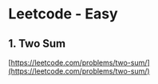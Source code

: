 # Leetcode - Easy

## 1. Two Sum

[https://leetcode.com/problems/two-sum/](https://leetcode.com/problems/two-sum/)